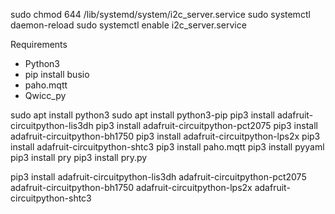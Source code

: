sudo chmod 644 /lib/systemd/system/i2c_server.service
sudo systemctl daemon-reload
sudo systemctl enable i2c_server.service


Requirements 
 - Python3
 - pip install busio
 - paho.mqtt
 - Qwicc_py

sudo apt install python3
sudo apt install python3-pip
pip3 install adafruit-circuitpython-lis3dh
pip3 install adafruit-circuitpython-pct2075
pip3 install adafruit-circuitpython-bh1750
pip3 install adafruit-circuitpython-lps2x
pip3 install adafruit-circuitpython-shtc3
pip3 install paho.mqtt
pip3 install pyyaml
pip3 install pry
pip3 install pry.py

pip3 install adafruit-circuitpython-lis3dh adafruit-circuitpython-pct2075 adafruit-circuitpython-bh1750 adafruit-circuitpython-lps2x adafruit-circuitpython-shtc3
